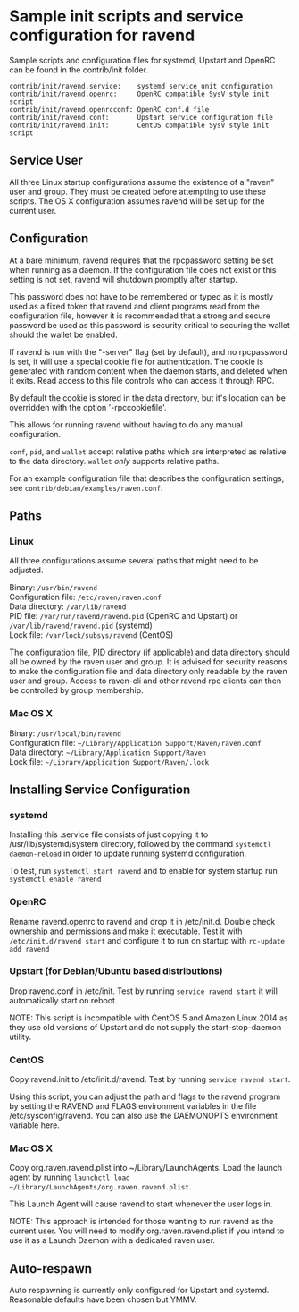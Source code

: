 Sample init scripts and service configuration for ravend
==========================================================

Sample scripts and configuration files for systemd, Upstart and OpenRC
can be found in the contrib/init folder.

    contrib/init/ravend.service:    systemd service unit configuration
    contrib/init/ravend.openrc:     OpenRC compatible SysV style init script
    contrib/init/ravend.openrcconf: OpenRC conf.d file
    contrib/init/ravend.conf:       Upstart service configuration file
    contrib/init/ravend.init:       CentOS compatible SysV style init script

Service User
---------------------------------

All three Linux startup configurations assume the existence of a "raven" user
and group.  They must be created before attempting to use these scripts.
The OS X configuration assumes ravend will be set up for the current user.

Configuration
---------------------------------

At a bare minimum, ravend requires that the rpcpassword setting be set
when running as a daemon.  If the configuration file does not exist or this
setting is not set, ravend will shutdown promptly after startup.

This password does not have to be remembered or typed as it is mostly used
as a fixed token that ravend and client programs read from the configuration
file, however it is recommended that a strong and secure password be used
as this password is security critical to securing the wallet should the
wallet be enabled.

If ravend is run with the "-server" flag (set by default), and no rpcpassword is set,
it will use a special cookie file for authentication. The cookie is generated with random
content when the daemon starts, and deleted when it exits. Read access to this file
controls who can access it through RPC.

By default the cookie is stored in the data directory, but it's location can be overridden
with the option '-rpccookiefile'.

This allows for running ravend without having to do any manual configuration.

`conf`, `pid`, and `wallet` accept relative paths which are interpreted as
relative to the data directory. `wallet` *only* supports relative paths.

For an example configuration file that describes the configuration settings,
see `contrib/debian/examples/raven.conf`.

Paths
---------------------------------

### Linux

All three configurations assume several paths that might need to be adjusted.

Binary:              `/usr/bin/ravend`  
Configuration file:  `/etc/raven/raven.conf`  
Data directory:      `/var/lib/ravend`  
PID file:            `/var/run/ravend/ravend.pid` (OpenRC and Upstart) or `/var/lib/ravend/ravend.pid` (systemd)  
Lock file:           `/var/lock/subsys/ravend` (CentOS)  

The configuration file, PID directory (if applicable) and data directory
should all be owned by the raven user and group.  It is advised for security
reasons to make the configuration file and data directory only readable by the
raven user and group.  Access to raven-cli and other ravend rpc clients
can then be controlled by group membership.

### Mac OS X

Binary:              `/usr/local/bin/ravend`  
Configuration file:  `~/Library/Application Support/Raven/raven.conf`  
Data directory:      `~/Library/Application Support/Raven`  
Lock file:           `~/Library/Application Support/Raven/.lock`  

Installing Service Configuration
-----------------------------------

### systemd

Installing this .service file consists of just copying it to
/usr/lib/systemd/system directory, followed by the command
`systemctl daemon-reload` in order to update running systemd configuration.

To test, run `systemctl start ravend` and to enable for system startup run
`systemctl enable ravend`

### OpenRC

Rename ravend.openrc to ravend and drop it in /etc/init.d.  Double
check ownership and permissions and make it executable.  Test it with
`/etc/init.d/ravend start` and configure it to run on startup with
`rc-update add ravend`

### Upstart (for Debian/Ubuntu based distributions)

Drop ravend.conf in /etc/init.  Test by running `service ravend start`
it will automatically start on reboot.

NOTE: This script is incompatible with CentOS 5 and Amazon Linux 2014 as they
use old versions of Upstart and do not supply the start-stop-daemon utility.

### CentOS

Copy ravend.init to /etc/init.d/ravend. Test by running `service ravend start`.

Using this script, you can adjust the path and flags to the ravend program by
setting the RAVEND and FLAGS environment variables in the file
/etc/sysconfig/ravend. You can also use the DAEMONOPTS environment variable here.

### Mac OS X

Copy org.raven.ravend.plist into ~/Library/LaunchAgents. Load the launch agent by
running `launchctl load ~/Library/LaunchAgents/org.raven.ravend.plist`.

This Launch Agent will cause ravend to start whenever the user logs in.

NOTE: This approach is intended for those wanting to run ravend as the current user.
You will need to modify org.raven.ravend.plist if you intend to use it as a
Launch Daemon with a dedicated raven user.

Auto-respawn
-----------------------------------

Auto respawning is currently only configured for Upstart and systemd.
Reasonable defaults have been chosen but YMMV.
